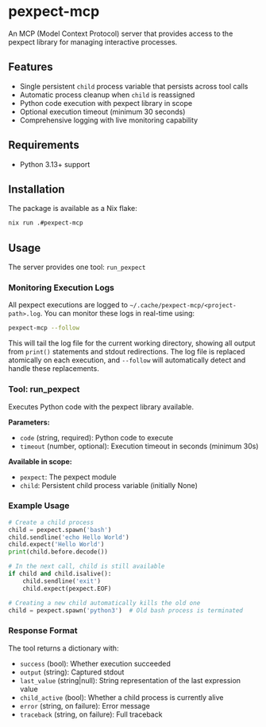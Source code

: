 # pexpect-mcp

An MCP (Model Context Protocol) server that provides access to the pexpect
library for managing interactive processes.

## Features

- Single persistent `child` process variable that persists across tool calls
- Automatic process cleanup when `child` is reassigned
- Python code execution with pexpect library in scope
- Optional execution timeout (minimum 30 seconds)
- Comprehensive logging with live monitoring capability

## Requirements

- Python 3.13+ support

## Installation

The package is available as a Nix flake:

```bash
nix run .#pexpect-mcp
```

## Usage

The server provides one tool: `run_pexpect`

### Monitoring Execution Logs

All pexpect executions are logged to `~/.cache/pexpect-mcp/<project-path>.log`.
You can monitor these logs in real-time using:

```bash
pexpect-mcp --follow
```

This will tail the log file for the current working directory, showing all
output from `print()` statements and stdout redirections. The log file is
replaced atomically on each execution, and `--follow` will automatically detect
and handle these replacements.

### Tool: run_pexpect

Executes Python code with the pexpect library available.

**Parameters:**

- `code` (string, required): Python code to execute
- `timeout` (number, optional): Execution timeout in seconds (minimum 30s)

**Available in scope:**

- `pexpect`: The pexpect module
- `child`: Persistent child process variable (initially None)

### Example Usage

```python
# Create a child process
child = pexpect.spawn('bash')
child.sendline('echo Hello World')
child.expect('Hello World')
print(child.before.decode())

# In the next call, child is still available
if child and child.isalive():
    child.sendline('exit')
    child.expect(pexpect.EOF)

# Creating a new child automatically kills the old one
child = pexpect.spawn('python3')  # Old bash process is terminated
```

### Response Format

The tool returns a dictionary with:

- `success` (bool): Whether execution succeeded
- `output` (string): Captured stdout
- `last_value` (string|null): String representation of the last expression value
- `child_active` (bool): Whether a child process is currently alive
- `error` (string, on failure): Error message
- `traceback` (string, on failure): Full traceback
